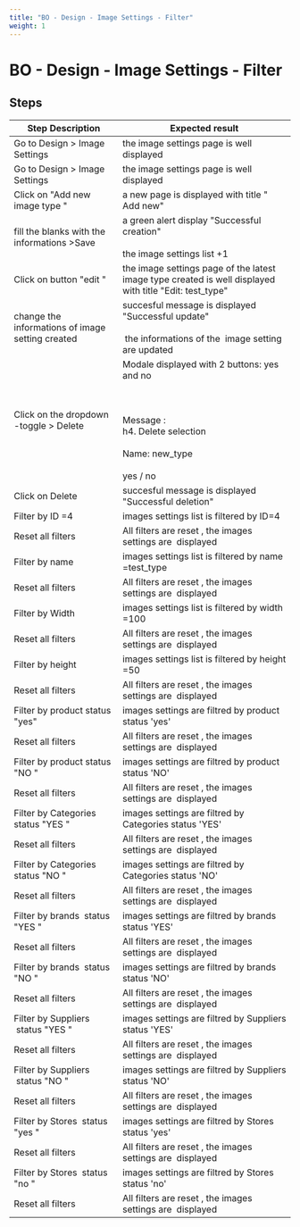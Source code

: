 ```yaml
---
title: "BO - Design - Image Settings - Filter"
weight: 1
---
```


# BO - Design - Image Settings - Filter
## Steps
| Step Description | Expected result |
| ----- | ----- |
| Go to Design > Image Settings | the image settings page is well displayed |
| Go to Design > Image Settings | the image settings page is well displayed |
| Click on "Add new image type " | a new page is displayed with title " Add new" |
| fill the blanks with the informations >Save | a green alert display "Successful creation"<br><br>the image settings list +1 |
| Click on button "edit " | the image settings page of the latest image type created is well displayed with title "Edit: test_type" |
| change the informations of image setting created | succesful message is displayed "Successful update"<br><br> the informations of the  image setting  are updated |
| Click on the dropdown -toggle > Delete | Modale displayed with 2 buttons: yes and no<br><br> <br><br>Message : <br>h4. Delete selection<br><br>Name: new_type<br><br>yes / no |
| Click on Delete | succesful message is displayed "Successful deletion" |
| Filter by ID =4 | images settings list is filtered by ID=4 |
| Reset all filters | All filters are reset , the images settings are  displayed |
| Filter by name | images settings list is filtered by name =test_type |
| Reset all filters | All filters are reset , the images settings are  displayed |
| Filter by Width | images settings list is filtered by width =100 |
| Reset all filters | All filters are reset , the images settings are  displayed |
| Filter by height | images settings list is filtered by height =50 |
| Reset all filters | All filters are reset , the images settings are  displayed |
| Filter by product status "yes" | images settings are filtred by product status 'yes' |
| Reset all filters | All filters are reset , the images settings are  displayed |
| Filter by product status "NO " | images settings are filtred by product status 'NO' |
| Reset all filters | All filters are reset , the images settings are  displayed |
| Filter by Categories  status "YES " | images settings are filtred by Categories status 'YES' |
| Reset all filters | All filters are reset , the images settings are  displayed |
| Filter by Categories  status "NO " | images settings are filtred by Categories status 'NO' |
| Reset all filters | All filters are reset , the images settings are  displayed |
| Filter by brands  status "YES " | images settings are filtred by brands status 'YES' |
| Reset all filters | All filters are reset , the images settings are  displayed |
| Filter by brands  status "NO " | images settings are filtred by brands status 'NO' |
| Reset all filters | All filters are reset , the images settings are  displayed |
| Filter by Suppliers  status "YES " | images settings are filtred by Suppliers status 'YES' |
| Reset all filters | All filters are reset , the images settings are  displayed |
| Filter by Suppliers  status "NO " | images settings are filtred by Suppliers status 'NO' |
| Reset all filters | All filters are reset , the images settings are  displayed |
| Filter by Stores  status "yes " | images settings are filtred by Stores status 'yes' |
| Reset all filters | All filters are reset , the images settings are  displayed |
| Filter by Stores  status "no " | images settings are filtred by Stores status 'no' |
| Reset all filters | All filters are reset , the images settings are  displayed |
